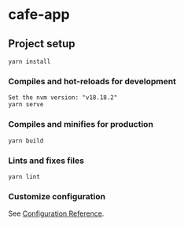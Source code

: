 # cafe-app

## Project setup
```
yarn install
```

### Compiles and hot-reloads for development
```
Set the nvm version: "v18.18.2"
yarn serve
```

### Compiles and minifies for production
```
yarn build
```

### Lints and fixes files
```
yarn lint
```

### Customize configuration
See [Configuration Reference](https://cli.vuejs.org/config/).
